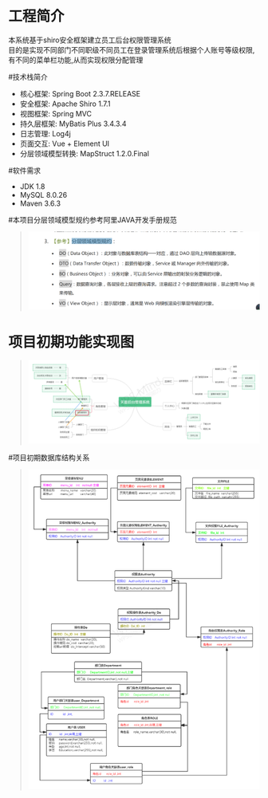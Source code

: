 # 工程简介
本系统基于shiro安全框架建立员工后台权限管理系统<br>
目的是实现不同部门不同职级不同员工在登录管理系统后根据个人账号等级权限,有不同的菜单栏功能,从而实现权限分配管理

#技术栈简介
- 核心框架: Spring Boot 2.3.7.RELEASE
- 安全框架: Apache Shiro 1.7.1
- 视图框架: Spring MVC 
- 持久层框架: MyBatis Plus 3.4.3.4
- 日志管理: Log4j
- 页面交互: Vue + Element UI
- 分层领域模型转换: MapStruct 1.2.0.Final

#软件需求
- JDK 1.8
- MySQL 8.0.26
- Maven 3.6.3

#本项目分层领域模型规约参考阿里JAVA开发手册规范
> ![images/alijava.png](images/alijava.png)

# 项目初期功能实现图
> ![images/2.png](images/2.png)

#项目初期数据库结构关系
> ![images/2.png](images/1.png)




